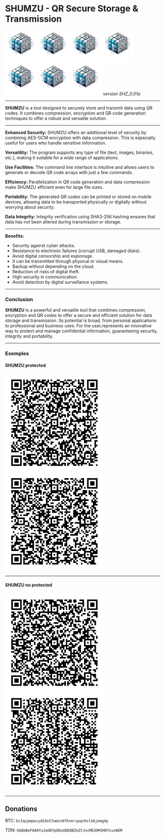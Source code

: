 # SHUMZU - QR Secure Storage & Transmission 
![SHUMZUlogo](/logo_SHUMZU.png)![SHUMZUlogo](/logo_SHUMZU.png)![SHUMZUlogo](/logo_SHUMZU.png)![SHUMZUlogo](/logo_SHUMZU.png)![SHUMZUlogo](/logo_SHUMZU.png)![SHUMZUlogo](/logo_SHUMZU.png)![SHUMZUlogo](/logo_SHUMZU.png)
_version SHZ_0.01a_

---

**SHUMZU** is a tool designed to securely store and transmit data using QR codes. It combines compression, encryption and QR code generation techniques to offer a robust and versatile solution.

---

**Enhanced Security:**
SHUMZU offers an additional level of security by combining AES-GCM encryption with data compression. This is especially useful for users who handle sensitive information.

**Versatility:**
The program supports any type of file (text, images, binaries, etc.), making it suitable for a wide range of applications.

**Use Facilities:**
The command line interface is intuitive and allows users to generate or decode QR code arrays with just a few commands.

**Efficiency:**
Parallelization in QR code generation and data compression make SHUMZU efficient even for large file sizes.

**Portability:**
The generated QR codes can be printed or stored on mobile devices, allowing data to be transported physically or digitally without worrying about security.

**Data Integrity:**
Integrity verification using SHA3-256 hashing ensures that data has not been altered during transmission or storage.

---
 
**Benefits:**  
- Security against cyber attacks.  
- Resistance to electronic failures (corrupt USB, damaged disks).  
- Avoid digital censorship and espionage.  
- It can be transmitted through physical or visual means.   
- Backup without depending on the cloud.  
- Reduction of risks of digital theft.    
- High security in communication.  
- Avoid detection by digital surveillance systems.

---
### Conclusion

**SHUMZU** is a powerful and versatile tool that combines compression, encryption and QR codes to offer a secure and efficient solution for data storage and transmission. Its potential is broad, from personal applications to professional and business uses. For the user,represents an innovative way to protect and manage confidential information, guaranteeing security, integrity and portability.

---
### Exemples

#### SHUMZU protected
![WALLET SHUMZU](SHUMZU_12words.png) 

---

#### SHUMZU no protected
![WALLET SHUMZU](HelloWorld.png) 

---

## Donations
BTC:
`bc1qcpmpwcyd2dx57wmzx0fhnerupqv9sla6jemg4p`

TON:
`UQAbBeF6AOYu1mdDYpDboUDD8BZeZtJocMEd9M3HDYxvxWEM`

